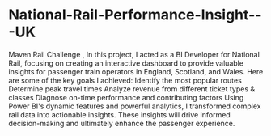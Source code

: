# National-Rail-Performance-Insight---UK
Maven Rail Challenge , In this project, I acted as a BI Developer for National Rail, focusing on creating an interactive dashboard to provide valuable insights for passenger train operators in England, Scotland, and Wales.  Here are some of the key goals I achieved:
Identify the most popular routes
Determine peak travel times
Analyze revenue from different ticket types & classes
Diagnose on-time performance and contributing factors
Using Power BI's dynamic features and powerful analytics, I transformed complex rail data into actionable insights. These insights will drive informed decision-making and ultimately enhance the passenger experience.
